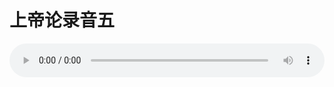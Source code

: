 # 上帝论录音五

<audio style="width: 100%;" preload="false" controls controlslist="nodownload"><source src="http://file.simai.life/audio/mp3/old/27372.mp3" type="audio/mpeg">Your browser does not support the audio element.</audio>


